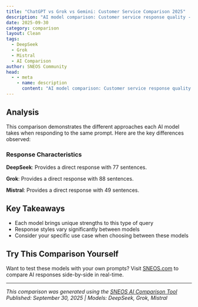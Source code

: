 ```yaml
---
title: "ChatGPT vs Grok vs Gemini: Customer Service Comparison 2025"
description: "AI model comparison: Customer service response quality - satisfaction and resolution comparison..."
date: 2025-09-30
category: comparison
layout: Clean
tags:
  - DeepSeek
  - Grok
  - Mistral
  - AI Comparison
author: SNEOS Community
head:
  - - meta
    - name: description
      content: "AI model comparison: Customer service response quality - satisfaction and resolution comparison..."
---
```


<ChatComparison
  title="ChatGPT vs Grok vs Gemini: Customer Service Comparison 2025"
  prompt="Customer service response quality - satisfaction and resolution comparison"
  :responses='{
    "DeepSeek": "Of course. This is a critical topic for any business. Here is a comprehensive breakdown comparing customer service response quality, focusing on the crucial distinction between **Satisfaction** and **Resolution**, and how they work together.\n\n### The Core Distinction: Satisfaction vs. Resolution\n\nThink of it this way:\n\n*   **Resolution** is the **\u0022What\u0022** \u2013 the objective, factual outcome of the interaction.\n*   **Satisfaction** is the **\u0022How\u0022** \u2013 the subjective, emotional experience of the customer.\n\nA high-quality response must excel at both.\n\n---\n\n### In-Depth Comparison Table\n\n| Feature | Resolution | Satisfaction |\n| :--- | :--- | :--- |\n| **Core Focus** | Solving the customer\u0027s problem or answering their question. | The customer\u0027s emotional journey and perception of the interaction. |\n| **Primary Metric** | **First Contact Resolution (FCR)**, Time to Resolution. | **Customer Satisfaction (CSAT)**, Net Promoter Score (NPS). |\n| **Key Question** | \u0022Was the customer\u0027s issue fixed?\u0022 | \u0022How did the customer *feel* about how their issue was handled?\u0022 |\n| **What It Measures** | **Technical Competence:** Accuracy, completeness, and effectiveness of the solution. | **Emotional Intelligence:** Empathy, tone, effort, communication, and professionalism. |\n| **Driver** | Logic, processes, knowledge base, agent expertise. | Emotion, perception, brand image, interpersonal skills. |\n| **Outcome** | A closed ticket. A functional product. A correct answer. | A loyal customer. A positive review. A word-of-mouth referral. |\n| **Example of Success** | A refund was processed correctly. A password was reset. Tracking info was provided. | The customer felt heard, valued, and cared for during the refund process. |\n\n---\n\n### The Interplay: Why You Need Both\n\nA customer service interaction can fall into one of four quadrants, which clearly illustrates the importance of balancing both:\n\n#### 1. High Resolution \u002B High Satisfaction (The Gold Standard)\n*   **Scenario:** A customer\u0027s late delivery is not only refunded immediately (resolution) but the agent is empathetic, apologizes sincerely, and offers a small discount on their next order for the inconvenience.\n*   **Result:** The problem is solved, and the customer is likely more loyal than before the issue occurred. This is \u0022service recovery excellence.\u0022\n\n#### 2. High Resolution \u002B Low Satisfaction (The Robotic Fix)\n*   **Scenario:** A technical issue is fixed quickly and correctly, but the agent was rude, dismissive, or used confusing jargon.\n*   **Result:** The problem is gone, but the customer feels unappreciated and may still leave a negative review. They are likely to switch to a competitor if given the chance. **\u0022You fixed my problem, but I didn\u0027t like you.\u0022**\n\n#### 3. Low Resolution \u002B High Satisfaction (The Empty Apology)\n*   **Scenario:** An agent is incredibly kind, patient, and empathetic, but due to company policy or lack of tools, they cannot actually solve the customer\u0027s core problem.\n*   **Result:** The customer feels heard but is ultimately frustrated because their issue remains. **\u0022You were so nice, but you didn\u0027t help me.\u0022** This can damage trust in the brand\u0027s competence.\n\n#### 4. Low Resolution \u002B Low Satisfaction (The Worst-Case Scenario)\n*   **Scenario:** The agent cannot solve the problem and is also unhelpful, impatient, or rude.\n*   **Result:** The customer is angry, the problem persists, and they will almost certainly churn and share their negative experience widely. **\u0022You failed on every level.\u0022**\n\n---\n\n### How to Measure and Improve Both\n\n#### For Improving **Resolution**:\n1.  **Track First Contact Resolution (FCR):** This is the most critical metric for resolution. A high FCR rate means fewer repeat contacts and faster solutions.\n2.  **Invest in Knowledge Management:** Provide agents with a powerful, easy-to-search knowledge base so they have the right answers at their fingertips.\n3.  **Empower Your Agents:** Give agents the authority to make decisions (e.g., issuing refunds, providing replacements) without needing excessive escalations.\n4.  **Analyze Repeat Contact Reasons:** If customers keep contacting you about the same issue, there\u0027s a flaw in your product, process, or initial resolution.\n\n#### For Improving **Satisfaction**:\n1.  **Measure CSAT (Customer Satisfaction):** Use a simple post-interaction survey: \u0022How would you rate your satisfaction with the support you received?\u0022\n2.  **Focus on Soft Skills Training:** Train agents extensively on active listening, empathy, and positive language. Role-play difficult conversations.\n3.  **Personalize the Interaction:** Use the customer\u0027s name, reference their history, and avoid robotic, copy-pasted responses.\n4.  **Set and Manage Expectations:** Be clear about what will happen next and when. (\u0022I\u0027ve escalated this, and you\u0027ll hear from a specialist within 24 hours.\u0022) Uncertainty breeds anxiety.\n5.  **Close the Loop:** Follow up to ensure the solution worked. A simple \u0022Just checking in to see if you\u0027re all set?\u0022 can dramatically boost satisfaction.\n\n### Conclusion\n\n**Resolution is the price of entry.** If you can\u0027t solve the customer\u0027s problem, nothing else matters.\n\n**Satisfaction is the differentiator.** It\u0027s what turns a solved problem into a positive memory, building the long-term loyalty and advocacy that drives business growth.\n\nThe highest-quality customer service response is one that **efficiently resolves the issue while making the customer feel valued and respected throughout the entire process.** You cannot have one without the other if your goal is true customer excellence.",
    "Grok": "When evaluating customer service response quality, two key metrics often used are **customer satisfaction (CSAT)** and **resolution rate**. These metrics provide insights into how well a customer service team is meeting customer needs, both emotionally (satisfaction) and practically (resolution). Below is a detailed comparison of satisfaction and resolution in the context of customer service response quality:\n\n---\n\n### **1. Customer Satisfaction (CSAT)**\n- **Definition**: Measures how satisfied customers are with the service they received. It is typically collected through post-interaction surveys where customers rate their experience (e.g., on a scale of 1-5 or via binary \u0022satisfied/not satisfied\u0022 responses).\n- **Focus**: Emotional and perceptual. It reflects how a customer *feels* about the interaction, regardless of whether their issue was resolved.\n- **Key Indicators**:\n  - Friendliness and professionalism of the agent.\n  - Clarity of communication.\n  - Speed of response.\n  - Empathy and tone during the interaction.\n- **Example**: A customer might rate an interaction highly because the agent was polite and empathetic, even if the issue wasn\u2019t fully resolved.\n- **Strengths**:\n  - Captures the subjective experience, which is critical for long-term customer loyalty.\n  - Helps identify areas for improving soft skills (e.g., communication, empathy).\n- **Limitations**:\n  - May not correlate directly with whether the problem was solved.\n  - Can be influenced by factors unrelated to the agent (e.g., customer mood, expectations).\n\n---\n\n### **2. Resolution Rate**\n- **Definition**: Measures whether the customer\u2019s issue or query was resolved during the interaction. This is often tracked as a percentage of issues resolved on first contact (First Call Resolution - FCR).\n- **Focus**: Practical and outcome-based. It reflects whether the customer\u2019s actual problem was addressed.\n- **Key Indicators**:\n  - Percentage of issues resolved on the first interaction.\n  - Whether follow-up was required.\n  - Whether the solution provided met the customer\u2019s needs.\n- **Example**: A customer\u2019s issue with a faulty product is resolved if they receive a replacement or refund during the interaction.\n- **Strengths**:\n  - Directly measures the effectiveness of the support process.\n  - High resolution rates often correlate with reduced follow-up interactions and operational efficiency.\n- **Limitations**:\n  - Doesn\u2019t account for how the customer felt during the interaction (e.g., an issue might be resolved, but the customer could still be unhappy with the process).\n  - May not capture smaller, qualitative issues (e.g., tone or empathy).\n\n---\n\n### **Comparison of Satisfaction vs. Resolution**\n| **Aspect**                | **Customer Satisfaction (CSAT)**                       | **Resolution Rate**                           |\n|---------------------------|-------------------------------------------------------|-----------------------------------------------|\n| **Focus**                | Emotional experience and perception of service.       | Practical outcome of the interaction.         |\n| **Measurement**          | Survey-based feedback (e.g., ratings, comments).      | Objective data (e.g., issue resolved: yes/no).|\n| **Impact on Loyalty**    | High \u2013 customers value feeling heard and respected.   | High \u2013 unresolved issues lead to frustration. |\n| **Actionable Insights**  | Improves agent training for empathy and tone.         | Improves process efficiency and knowledge base.|\n| **Potential Disconnect** | Satisfied customers may still have unresolved issues. | Resolved issues may leave customers unhappy.  |\n\n---\n\n### **Relationship Between Satisfaction and Resolution**\n- **Correlation**: There is often a positive correlation between satisfaction and resolution. Customers whose issues are resolved are more likely to report higher satisfaction. For example, studies show that First Call Resolution (FCR) can improve CSAT scores by 10-15%.\n- **Disconnects**: However, the two don\u2019t always align:\n  - A customer may have their issue unresolved but still feel satisfied if the agent was empathetic and provided a clear next step.\n  - Conversely, a customer may have their issue resolved but feel dissatisfied if the agent was rude or the process took too long.\n- **Balancing Both**: Organizations must aim for both high resolution rates and high satisfaction scores to create a holistic positive customer experience.\n\n---\n\n### **Key Metrics for Comparison**\n1. **First Call Resolution (FCR)**: Tracks resolution rate on the first interaction.\n   - Industry benchmark: 70-75% FCR.\n2. **Customer Satisfaction Score (CSAT)**: Tracks satisfaction via surveys.\n   - Industry benchmark: 80-85% positive responses.\n3. **Net Promoter Score (NPS)**: Indirectly ties to both by measuring likelihood to recommend the company (influenced by both satisfaction and resolution).\n   - Industry benchmark: Varies, but often 30-50 is considered good.\n\n---\n\n### **Strategies to Improve Both Satisfaction and Resolution**\n1. **Training Agents**:\n   - Soft skills training for empathy, active listening, and clear communication to boost satisfaction.\n   - Technical and product knowledge training to improve resolution rates.\n2. **Streamlining Processes**:\n   - Empower agents with tools (e.g., CRM systems, knowledge bases) to resolve issues quickly.\n   - Reduce wait times and escalations to improve both metrics.\n3. **Personalization**:\n   - Tailor responses to individual customer needs to enhance satisfaction.\n   - Ensure follow-ups are proactive if an issue can\u2019t be resolved immediately.\n4. **Feedback Loops**:\n   - Use CSAT surveys to understand satisfaction drivers.\n   - Analyze unresolved cases to identify process gaps impacting resolution.\n\n---\n\n### **Conclusion**\nBoth customer satisfaction and resolution rates are critical to assessing customer service quality, but they measure different aspects of the experience. While resolution focuses on solving the problem, satisfaction gauges the emotional impact of the interaction. Businesses should strive to excel in both areas, as high resolution without satisfaction can harm loyalty, and high satisfaction without resolution can lead to recurring issues. By tracking and optimizing both metrics, companies can create a balanced, effective customer service strategy that drives long-term success.\n\nWould you like me to dive deeper into specific industries, tools, or metrics for this comparison?",
    "Mistral": "Evaluating customer service response quality involves assessing both customer satisfaction and resolution effectiveness. Here\u0027s a comparison of the two aspects and key metrics to consider for each:\n\n### Customer Satisfaction\nCustomer satisfaction focuses on how pleased customers are with the service they receive. Key metrics include:\n\n1. **Customer Satisfaction Score (CSAT)**:\n   - **Definition**: Measures how satisfied customers are with a specific interaction.\n   - **Method**: Typically collected through post-interaction surveys.\n   - **Example**: \u0022How satisfied are you with the service you received today?\u0022 (Rated on a scale of 1-5).\n\n2. **Net Promoter Score (NPS)**:\n   - **Definition**: Measures customer loyalty and likelihood to recommend the service to others.\n   - **Method**: Asked through surveys.\n   - **Example**: \u0022On a scale of 0-10, how likely are you to recommend our service to a friend or colleague?\u0022\n\n3. **Customer Effort Score (CES)**:\n   - **Definition**: Measures the ease of the customer\u0027s experience.\n   - **Method**: Asked through surveys.\n   - **Example**: \u0022How much effort did you personally have to put forth to handle your request?\u0022 (Rated on a scale of 1-5).\n\n4. **Qualitative Feedback**:\n   - **Definition**: Open-ended feedback from customers.\n   - **Method**: Collected through surveys, emails, or direct feedback.\n   - **Example**: \u0022Please share any additional comments or suggestions about your experience.\u0022\n\n### Resolution Effectiveness\nResolution effectiveness focuses on how well customer issues are resolved. Key metrics include:\n\n1. **First Contact Resolution (FCR)**:\n   - **Definition**: Measures the percentage of customer issues resolved on the first contact.\n   - **Method**: Tracked through customer service software.\n   - **Example**: \u0022Was your issue resolved during your first contact with our support team?\u0022\n\n2. **Average Resolution Time**:\n   - **Definition**: Measures the average time taken to resolve a customer issue.\n   - **Method**: Tracked through customer service software.\n   - **Example**: \u0022The average time to resolve customer issues is 2 hours.\u0022\n\n3. **Resolution Rate**:\n   - **Definition**: Measures the percentage of customer issues that are resolved.\n   - **Method**: Tracked through customer service software.\n   - **Example**: \u002295% of customer issues are resolved within 24 hours.\u0022\n\n4. **Reopen Rate**:\n   - **Definition**: Measures the percentage of issues that are reopened after being marked as resolved.\n   - **Method**: Tracked through customer service software.\n   - **Example**: \u00225% of resolved issues are reopened.\u0022\n\n### Comparison\n- **Customer Satisfaction**: Focuses on the customer\u0027s perception and experience, often measured through surveys and qualitative feedback. It provides insights into how customers feel about the service.\n- **Resolution Effectiveness**: Focuses on the operational efficiency and effectiveness of resolving customer issues, often measured through quantitative data collected from customer service software. It provides insights into how well the service team is performing.\n\n### Integration\nFor a comprehensive evaluation of customer service response quality, it\u0027s essential to integrate both customer satisfaction and resolution effectiveness metrics. This holistic approach ensures that not only are issues resolved efficiently, but customers are also satisfied with the service they receive.\n\n### Example Scenario\n- **Customer Satisfaction**: A customer rates their satisfaction as 4 out of 5 and provides positive qualitative feedback.\n- **Resolution Effectiveness**: The issue was resolved on the first contact, taking an average of 1 hour, with no need to reopen the case.\n\nBy combining these metrics, you can determine that the customer service response was both effective in resolving the issue and satisfactory to the customer.\n\n### Conclusion\nBoth customer satisfaction and resolution effectiveness are crucial for evaluating customer service response quality. While customer satisfaction focuses on the customer\u0027s experience, resolution effectiveness measures the operational efficiency of the service team. Integrating both aspects provides a comprehensive view of customer service performance."
  }'
  published-date="13:33"
/>

## Analysis

This comparison demonstrates the different approaches each AI model takes when responding to the same prompt. Here are the key differences observed:

### Response Characteristics

**DeepSeek**: Provides a direct response with 77 sentences. 

**Grok**: Provides a direct response with 88 sentences. 

**Mistral**: Provides a direct response with 49 sentences. 

## Key Takeaways

- Each model brings unique strengths to this type of query
- Response styles vary significantly between models
- Consider your specific use case when choosing between these models

## Try This Comparison Yourself

Want to test these models with your own prompts? Visit [SNEOS.com](https://sneos.com) to compare AI responses side-by-side in real-time.

---

*This comparison was generated using the [SNEOS AI Comparison Tool](https://sneos.com)*
*Published: September 30, 2025 | Models: DeepSeek, Grok, Mistral*
